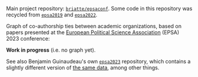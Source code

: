 Main project repository: [`briatte/epsaconf`](https://github.com/briatte/epsaconf). Some code in this repository was recycled from [`epsa2019`](https://github.com/briatte/epsa2019) and [`epsa2022`](https://github.com/briatte/epsa2022).

Graph of co-authorship ties between academic organizations, based on papers presented at the [European Political Science Association](https://www.epsanet.org/) (EPSA) 2023 conference:

__Work in progress__ (i.e. no graph yet).

See also Benjamin Guinaudeau's own [`epsa2023`](https://github.com/benjaminguinaudeau/epsa2023) repository, which contains a slightly different version of [the same data](https://virtual.oxfordabstracts.com/#/event/3738/program), among other things.
